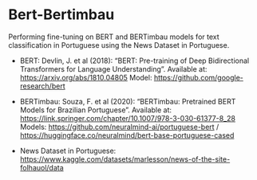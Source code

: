 # Bert-Bertimbau
Performing fine-tuning on BERT and BERTimbau models for text classification in Portuguese using the News Dataset in Portuguese.

-  BERT:
Devlin, J. et al (2018): “BERT: Pre-training of Deep Bidirectional Transformers for Language Understanding”. Available at: https://arxiv.org/abs/1810.04805
Model: https://github.com/google-research/bert


- BERTimbau:
Souza, F. et al (2020): “BERTimbau: Pretrained BERT Models for Brazilian Portuguese”. Available at: https://link.springer.com/chapter/10.1007/978-3-030-61377-8_28
Models: https://github.com/neuralmind-ai/portuguese-bert / https://huggingface.co/neuralmind/bert-base-portuguese-cased


- News Dataset in Portuguese: https://www.kaggle.com/datasets/marlesson/news-of-the-site-folhauol/data
